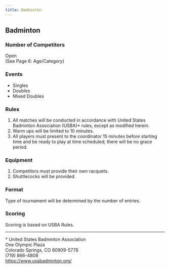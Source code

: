 ```yaml
---
title: Badminton
---
```


## Badminton

### Number of Competitors

Open \
(See Page 6: Age/Category)

### Events

- Singles
- Doubles
- Mixed Doubles

### Rules

1. All matches will be conducted in accordance with United States Badminton Association (USBA)* rules, except as modified herein.
2. Warm ups will be limited to 10 minutes.
3. All players must present to the coordinator 15 minutes before starting time and be ready to play at time scheduled; there will be no grace period.

### Equipment

1. Competitors must provide their own racquets.
2. Shuttlecocks will be provided.

### Format

Type of tournament will be determined by the number of entries.

### Scoring

Scoring is based on USBA Rules.

---

\* United States Badminton Association \
One Olympic Plaza \
Colorado Springs, CO 80909-5778 \
(719) 866-4808 \
<https://www.usabadminton.org/>